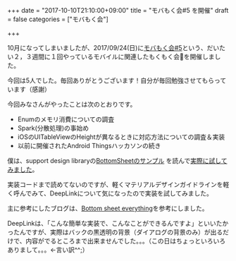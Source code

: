 +++
date = "2017-10-10T21:10:00+09:00"
title = "モバもく会#5 を開催"
draft = false
categories = ["モバもく会"]

+++

10月になってしまいましたが、2017/09/24(日)に<a target="_blank" href="https://connpass.com/event/66127/">モバもく会#5</a>という、だいたい２，３週間に１回やっているモバイルに関連したもくもく会を開催しました。

今回は5人でした。毎回ありがとうございます！自分が毎回勉強させてもらっています（感謝）

今回みなさんがやったことは次のとおりです。


* Enumのメモリ消費についての調査
* Spark(分散処理)の事始め
* iOSのUITableViewのHeightが異なるときに対応方法についての調査＆実装
* 以前に開催されたAndroid Thingsハッカソンの続き

僕は、support design libraryの[BottomSheetのサンプル](https://github.com/android/platform_frameworks_support/blob/master/samples/SupportDesignDemos/src/com/example/android/support/design/widget/BottomSheetModalBase.java) を読んで[実際に試してみました](https://github.com/kwmt/SupportDesignSample/blob/master/app/src/main/java/net/kwmt27/supportdesignsample/BottomSheetModalActivity.java)。

実装コードまで読めてないのですが、軽くマテリアルデザインガイドラインを軽く呼んでみて、DeepLinkについて気になったので実装を試してみました。

主に参考にしたブログは、[Bottom sheet everything](http://www.hidroh.com/2016/06/17/bottom-sheet-everything/)を参考にしました。

DeepLinkは、「こんな簡単な実装で、こんなことができるんですよ」といいたかったんですが、実際はバックの黒透明の背景（ダイアログの背景のみ）が出るだけで、内容がでるところまで出来ませんでした。。。（この日はちょっといろいろありまして。。。←言い訳^^;）





